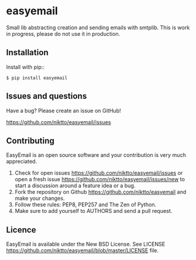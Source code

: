 easyemail
=========

Small lib abstracting creation and sending emails with smtplib. This is work in
progress, please do not use it in production.

Installation
------------

Install with pip::

    $ pip install easyemail

Issues and questions
--------------------

Have a bug? Please create an issue on GitHub!

https://github.com/niktto/easyemail/issues


Contributing
------------

EasyEmail is an open source software and your contribution is very much
appreciated.

1. Check for
   open issues https://github.com/niktto/easyemail/issues or
   open a fresh issue https://github.com/niktto/easyemail/issues/new
   to start a discussion around a feature idea or a bug.
2. Fork the
   repository on Github https://github.com/niktto/easyemail
   and make your changes.
3. Follow these rules: PEP8, PEP257 and The
   Zen of Python.
4. Make sure to add yourself to AUTHORS and send a pull request.


Licence
-------

EasyEmail is available under the New BSD License. See
LICENSE https://github.com/niktto/easyemail/blob/master/LICENSE
file.
